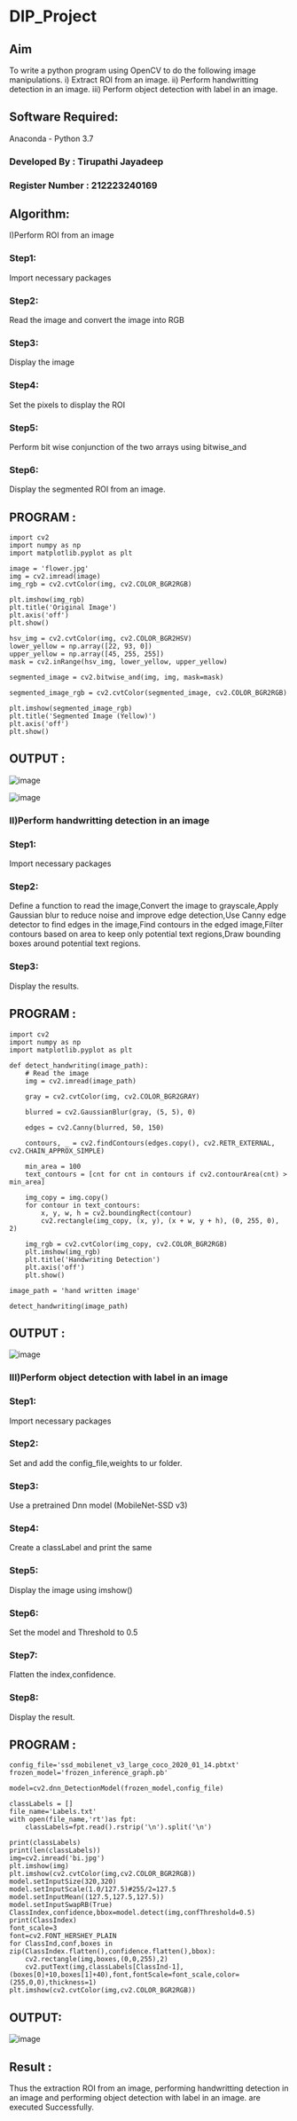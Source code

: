 # DIP_Project
## Aim
To write a python program using OpenCV to do the following image manipulations. i) Extract ROI from an image. ii) Perform handwritting detection in an image. iii) Perform object detection with label in an image.

## Software Required:
Anaconda - Python 3.7

### Developed By : Tirupathi Jayadeep
### Register Number : 212223240169
## Algorithm:
I)Perform ROI from an image
### Step1:
Import necessary packages

### Step2:
Read the image and convert the image into RGB

### Step3:
Display the image

### Step4:
Set the pixels to display the ROI

### Step5:
Perform bit wise conjunction of the two arrays using bitwise_and

### Step6:
Display the segmented ROI from an image.

## PROGRAM :
```
import cv2
import numpy as np
import matplotlib.pyplot as plt

image = 'flower.jpg'
img = cv2.imread(image)
img_rgb = cv2.cvtColor(img, cv2.COLOR_BGR2RGB)

plt.imshow(img_rgb)
plt.title('Original Image')
plt.axis('off')
plt.show()

hsv_img = cv2.cvtColor(img, cv2.COLOR_BGR2HSV)
lower_yellow = np.array([22, 93, 0])
upper_yellow = np.array([45, 255, 255])
mask = cv2.inRange(hsv_img, lower_yellow, upper_yellow)

segmented_image = cv2.bitwise_and(img, img, mask=mask)

segmented_image_rgb = cv2.cvtColor(segmented_image, cv2.COLOR_BGR2RGB)

plt.imshow(segmented_image_rgb)
plt.title('Segmented Image (Yellow)')
plt.axis('off')
plt.show()
```
## OUTPUT :

![image](https://github.com/23004426/DIP_Project/assets/144979327/04e3db1d-c3c2-4c97-9533-3027d03e6892)

![image](https://github.com/23004426/DIP_Project/assets/144979327/0b9e7c0e-6b81-4353-b35c-f44346c91913)


### II)Perform handwritting detection in an image
### Step1:
Import necessary packages

### Step2:
Define a function to read the image,Convert the image to grayscale,Apply Gaussian blur to reduce noise and improve edge detection,Use Canny edge detector to find edges in the image,Find contours in the edged image,Filter contours based on area to keep only potential text regions,Draw bounding boxes around potential text regions.

### Step3:
Display the results.

## PROGRAM :
```
import cv2
import numpy as np
import matplotlib.pyplot as plt

def detect_handwriting(image_path):
    # Read the image
    img = cv2.imread(image_path)

    gray = cv2.cvtColor(img, cv2.COLOR_BGR2GRAY)

    blurred = cv2.GaussianBlur(gray, (5, 5), 0)

    edges = cv2.Canny(blurred, 50, 150)

    contours, _ = cv2.findContours(edges.copy(), cv2.RETR_EXTERNAL, cv2.CHAIN_APPROX_SIMPLE)

    min_area = 100
    text_contours = [cnt for cnt in contours if cv2.contourArea(cnt) > min_area]

    img_copy = img.copy()
    for contour in text_contours:
        x, y, w, h = cv2.boundingRect(contour)
        cv2.rectangle(img_copy, (x, y), (x + w, y + h), (0, 255, 0), 2)

    img_rgb = cv2.cvtColor(img_copy, cv2.COLOR_BGR2RGB)
    plt.imshow(img_rgb)
    plt.title('Handwriting Detection')
    plt.axis('off')
    plt.show()

image_path = 'hand written image'

detect_handwriting(image_path)
```
## OUTPUT :
![image](https://github.com/23004426/DIP_Project/assets/144979327/a7f575c2-becf-430d-9106-ab53b7b71ca7)


### III)Perform object detection with label in an image
### Step1:
Import necessary packages

### Step2:
Set and add the config_file,weights to ur folder.

### Step3:
Use a pretrained Dnn model (MobileNet-SSD v3)

### Step4:
Create a classLabel and print the same

### Step5:
Display the image using imshow()

### Step6:
Set the model and Threshold to 0.5

### Step7:
Flatten the index,confidence.

### Step8:
Display the result.

## PROGRAM :
```
config_file='ssd_mobilenet_v3_large_coco_2020_01_14.pbtxt'
frozen_model='frozen_inference_graph.pb'

model=cv2.dnn_DetectionModel(frozen_model,config_file)

classLabels = []
file_name='Labels.txt'
with open(file_name,'rt')as fpt:
    classLabels=fpt.read().rstrip('\n').split('\n')

print(classLabels)
print(len(classLabels))
img=cv2.imread('bi.jpg')
plt.imshow(img)
plt.imshow(cv2.cvtColor(img,cv2.COLOR_BGR2RGB))
model.setInputSize(320,320)
model.setInputScale(1.0/127.5)#255/2=127.5
model.setInputMean((127.5,127.5,127.5))
model.setInputSwapRB(True)
ClassIndex,confidence,bbox=model.detect(img,confThreshold=0.5)
print(ClassIndex)
font_scale=3
font=cv2.FONT_HERSHEY_PLAIN
for ClassInd,conf,boxes in zip(ClassIndex.flatten(),confidence.flatten(),bbox):
    cv2.rectangle(img,boxes,(0,0,255),2)
    cv2.putText(img,classLabels[ClassInd-1],(boxes[0]+10,boxes[1]+40),font,fontScale=font_scale,color=(255,0,0),thickness=1)
plt.imshow(cv2.cvtColor(img,cv2.COLOR_BGR2RGB))
```
## OUTPUT:
![image](https://github.com/23004426/DIP_Project/assets/144979327/e7913969-5957-47b2-ad2d-706d9038b694)

## Result :
Thus the extraction ROI from an image, performing handwritting detection in an image and performing object detection with label in an image. are executed Successfully.
